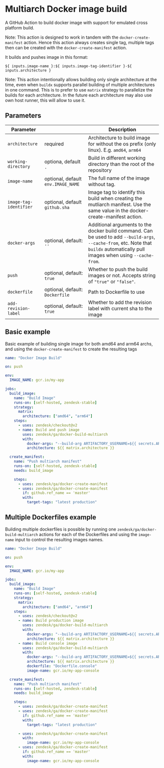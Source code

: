 # Multiarch Docker image build

A GitHub Action to build docker image with support for emulated cross platform build.

Note: This action is designed to work in tandem with the `docker-create-manifest` action. Hence
this action always creates single tag, multiple tags then can be created with the `docker-create-manifest`
action.

It builds and pushes image in this format:

```
${ inputs.image-name }:${ inputs.image-tag-identifier }-${ inputs.architecture }
```

Note: This action intentionally allows building only single architecture at the time, even when `buildx` 
supports parallel building of multiple architectures in one command. This is to prefer to use
`matrix` strategy to parallelize the builds for each architecture. In the future each architecture 
may also use own host runner, this will allow to use it.

## Parameters

| Parameter              |                                    | Description                                                                                                                                                                       |
| ---------------------- | ---------------------------------- | --------------------------------------------------------------------------------------------------------------------------------------------------------------------------------- |
| `architecture`         | required                           | Architecture to build image for without the os prefix (only linux). E.g. `amd64`, `arm64`                                                                                         |
| `working-directory`    | optiona, default `.`               | Build in different working directory than the root of the repository                                                                                                              |
| `image-name`           | optional, default `env.IMAGE_NAME` | The full name of the image without tag.                                                                                                                                           |
| `image-tag-identifier` | optional, default `github.sha`     | Image tag to identify this build when creating the mutliarch manifest. Use the same value in the docker-create-manifest action.                                                   |
| `docker-args`          | optional, default: `''`            | Additional arguments to the docker build command. Can be used to add `--build-args`, `--cache-from`, etc. Note that `buildx` automatically pull images when using `--cache-from`. |
| `push`                 | optional, default: `true`          | Whether to push the build images or not. Accepts string of `"true"` or `"false"`.                                                                                                 |
| `dockerfile`           | optional, default: `Dockerfile`    | Path to Dockerfile to use                                                                                                                                                         |
| `add-revision-label`   | optional, default: `true`          | Whether to add the revision label with current sha to the image                                                                                                                   |

## Basic example

Basic example of building single image for both amd64 and arm64 archs, and using the `docker-create-manifest` to create the resulting tags

```yaml
name: "Docker Image Build"

on: push

env:
  IMAGE_NAME: gcr.io/my-app

jobs:
  build_image:
    name: "Build Image"
    runs-on: [self-hosted, zendesk-stable]
    strategy:
      matrix:
        architecture: ["amd64", "arm64"]
    steps:
      - uses: zendesk/checkout@v2
      - name: Build and push image
        uses: zendesk/ga/docker-build-multiarch
        with:
          docker-args: "--build-arg ARTIFACTORY_USERNAME=${{ secrets.ARTIFACTORY_USERNAME }} --build-arg ARTIFACTORY_API_KEY=${{ secrets.ARTIFACTORY_API_KEY }}"
          architecture: ${{ matrix.architecture }}

  create_manifest:
    name: "Push multiarch manifest"
    runs-on: [self-hosted, zendesk-stable]
    needs: build_image

    steps:
      - uses: zendesk/ga/docker-create-manifest
      - uses: zendesk/ga/docker-create-manifest
        if: github.ref_name == 'master'
        with:
          target-tags: "latest production"
```

## Multiple Dockerfiles example

Building multiple dockerfiles is possible by running one `zendesk/ga/docker-build-multiarch` actions
for each of the Dockerfiles and using the `image-name` input to control the resulting images names.

```yaml
name: "Docker Image Build"

on: push

env:
  IMAGE_NAME: gcr.io/my-app

jobs:
  build_image:
    name: "Build Image"
    runs-on: [self-hosted, zendesk-stable]
    strategy:
      matrix:
        architecture: ["amd64", "arm64"]
    steps:
      - uses: zendesk/checkout@v2
      - name: Build production image
        uses: zendesk/ga/docker-build-multiarch
        with:
          docker-args: "--build-arg ARTIFACTORY_USERNAME=${{ secrets.ARTIFACTORY_USERNAME }} --build-arg ARTIFACTORY_API_KEY=${{ secrets.ARTIFACTORY_API_KEY }}"
          architecture: ${{ matrix.architecture }}
      - name: Build console image
        uses: zendesk/ga/docker-build-multiarch
        with:
          docker-args: "--build-arg ARTIFACTORY_USERNAME=${{ secrets.ARTIFACTORY_USERNAME }} --build-arg ARTIFACTORY_API_KEY=${{ secrets.ARTIFACTORY_API_KEY }}"
          architecture: ${{ matrix.architecture }}
          dockerfile: "Dockerfile.console"
          image-name: gcr.io/my-app-console

  create_manifest:
    name: "Push multiarch manifest"
    runs-on: [self-hosted, zendesk-stable]
    needs: build_image

    steps:
      - uses: zendesk/ga/docker-create-manifest
      - uses: zendesk/ga/docker-create-manifest
        if: github.ref_name == 'master'
        with:
          target-tags: "latest production"

      - uses: zendesk/ga/docker-create-manifest
        with:
          image-name: gcr.io/my-app-console
      - uses: zendesk/ga/docker-create-manifest
        if: github.ref_name == 'master'
        with:
          image-name: gcr.io/my-app-console

```
